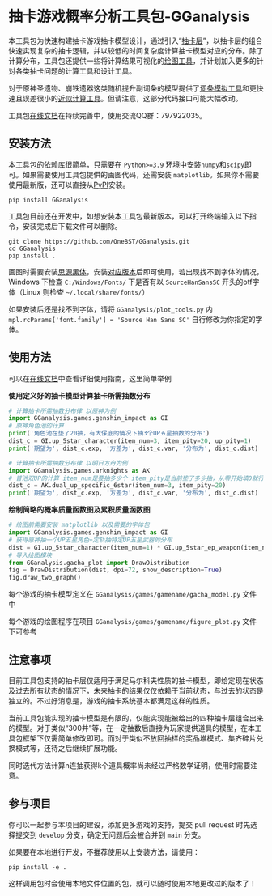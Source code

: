 # 抽卡游戏概率分析工具包-GGanalysis

本工具包为快速构建抽卡游戏抽卡模型设计，通过引入“[抽卡层](https://github.com/OneBST/GGanalysis/blob/main/GGanalysis/gacha_layers.py)”，以抽卡层的组合快速实现复杂的抽卡逻辑，并以较低的时间复杂度计算抽卡模型对应的分布。除了计算分布，工具包还提供一些将计算结果可视化的[绘图工具](https://github.com/OneBST/GGanalysis/blob/main/GGanalysis/plot_tools.py)，并计划加入更多的针对各类抽卡问题的计算工具和设计工具。

对于原神圣遗物、崩铁遗器这类随机提升副词条的模型提供了[词条模拟工具](https://github.com/OneBST/GGanalysis/blob/main/GGanalysis/SimulationTools/scored_item_sim.py)和更快速且误差很小的[近似计算工具](https://github.com/OneBST/GGanalysis/blob/main/GGanalysis/ScoredItem/scored_item.py)。但请注意，这部分代码接口可能大幅改动。

工具包[在线文档](https://onebst.github.io/GGanalysis/)在持续完善中，使用交流QQ群：797922035。

## 安装方法

本工具包的依赖库很简单，只需要在 `Python>=3.9` 环境中安装`numpy`和`scipy`即可。如果需要使用工具包提供的画图代码，还需安装 `matplotlib`。如果你不需要使用最新版，还可以直接从[PyPI](https://pypi.org/project/GGanalysis/)安装。

``` shell
pip install GGanalysis
```

工具包目前还在开发中，如想安装本工具包最新版本，可以打开终端输入以下指令，安装完成后下载文件可以删除。

```shell
git clone https://github.com/OneBST/GGanalysis.git
cd GGanalysis
pip install .
```

画图时需要安装[思源黑体](https://github.com/adobe-fonts/source-han-sans)，安装[对应版本](https://github.com/adobe-fonts/source-han-sans/releases/download/2.004R/SourceHanSansSC.zip)后即可使用，若出现找不到字体的情况，Windows 下检查 `C:/Windows/Fonts/` 下是否有以 `SourceHanSansSC` 开头的otf字体（Linux 则检查 `~/.local/share/fonts/`）

如果安装后还是找不到字体，请将 `GGanalysis/plot_tools.py` 内 `mpl.rcParams['font.family'] = 'Source Han Sans SC'` 自行修改为你指定的字体。

## 使用方法

可以在[在线文档](https://onebst.github.io/GGanalysis/)中查看详细使用指南，这里简单举例

**使用定义好的抽卡模型计算抽卡所需抽数分布**

``` python
# 计算抽卡所需抽数分布律 以原神为例
import GGanalysis.games.genshin_impact as GI
# 原神角色池的计算
print('角色池在垫了20抽，有大保底的情况下抽3个UP五星抽数的分布')
dist_c = GI.up_5star_character(item_num=3, item_pity=20, up_pity=1)
print('期望为', dist_c.exp, '方差为', dist_c.var, '分布为', dist_c.dist)

# 计算抽卡所需抽数分布律 以明日方舟为例
import GGanalysis.games.arknights as AK
# 普池双UP的计算 item_num是要抽多少个 item_pity是当前垫了多少抽，从零开始填0就行
dist_c = AK.dual_up_specific_6star(item_num=3, item_pity=20)
print('期望为', dist_c.exp, '方差为', dist_c.var, '分布为', dist_c.dist)
```

**绘制简略的概率质量函数图及累积质量函数图**

``` python
# 绘图前需要安装 matplotlib 以及需要的字体包
import GGanalysis.games.genshin_impact as GI
# 获得原神抽一个UP五星角色+定轨抽特定UP五星武器的分布
dist = GI.up_5star_character(item_num=1) * GI.up_5star_ep_weapon(item_num=1)
# 导入绘图模块
from GGanalysis.gacha_plot import DrawDistribution
fig = DrawDistribution(dist, dpi=72, show_description=True)
fig.draw_two_graph()
```

每个游戏的抽卡模型定义在 `GGanalysis/games/gamename/gacha_model.py` 文件中

每个游戏的绘图程序在项目 `GGanalysis/games/gamename/figure_plot.py` 文件下可参考

## 注意事项

目前工具包支持的抽卡层仅适用于满足马尔科夫性质的抽卡模型，即给定现在状态及过去所有状态的情况下，未来抽卡的结果仅仅依赖于当前状态，与过去的状态是独立的。不过好消息是，游戏的抽卡系统基本都满足这样的性质。

当前工具包能实现的抽卡模型是有限的，仅能实现能被给出的四种抽卡层组合出来的模型。对于类似“300井”等，在一定抽数后直接为玩家提供道具的模型，在本工具包框架下仅需简单修改即可。而对于类似不放回抽样的奖品堆模式、集齐碎片兑换模式等，还待之后继续扩展功能。

同时迭代方法计算n连抽获得k个道具概率尚未经过严格数学证明，使用时需要注意。

## 参与项目

你可以一起参与本项目的建设，添加更多游戏的支持，提交 pull request 时先选择提交到 `develop` 分支，确定无问题后会被合并到 `main` 分支。

如果要在本地进行开发，不推荐使用以上安装方法，请使用：

``` shell
pip install -e . 
```

这样调用包时会使用本地文件位置的包，就可以随时使用本地更改过的版本了！